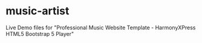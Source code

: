 # music-artist
Live Demo files for "Professional Music Website Template - HarmonyXPress HTML5 Bootstrap 5 Player"
